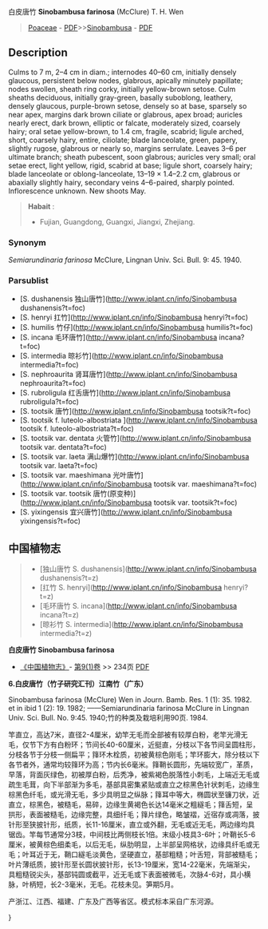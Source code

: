 白皮唐竹 **Sinobambusa farinosa** (McClure) T. H. Wen

> [Poaceae](http://www.iplant.cn/info/Poaceae?t=foc) - [PDF](http://www.iplant.cn/foc/pdf/Poaceae.pdf)>>[Sinobambusa](http://www.iplant.cn/info/Sinobambusa?t=foc) - [PDF](http://www.iplant.cn/foc/pdf/Sinobambusa.pdf)

## Description

Culms to 7 m, 2–4 cm in diam.; internodes 40–60 cm, initially densely glaucous, persistent below nodes, glabrous, apically minutely papillate; nodes swollen, sheath ring corky, initially yellow-brown setose. Culm sheaths deciduous, initially gray-green, basally suboblong, leathery, densely glaucous, purple-brown setose, densely so at base, sparsely so near apex, margins dark brown ciliate or glabrous, apex broad; auricles nearly erect, dark brown, elliptic or falcate, moderately sized, coarsely hairy; oral setae yellow-brown, to 1.4 cm, fragile, scabrid; ligule arched, short, coarsely hairy, entire, ciliolate; blade lanceolate, green, papery, slightly rugose, glabrous or nearly so, margins serrulate. Leaves 3–6 per ultimate branch; sheath pubescent, soon glabrous; auricles very small; oral setae erect, light yellow, rigid, scabrid at base; ligule short, coarsely hairy; blade lanceolate or oblong-lanceolate, 13–19 × 1.4–2.2 cm, glabrous or abaxially slightly hairy, secondary veins 4–6-paired, sharply pointed. Inflorescence unknown. New shoots May.

> **Habait** : 
>* Fujian, Guangdong, Guangxi, Jiangxi, Zhejiang.

### Synonym
*Semiarundinaria farinosa* McClure, Lingnan Univ. Sci. Bull. 9: 45. 1940.

### Parsublist

* [S.  dushanensis  独山唐竹](http://www.iplant.cn/info/Sinobambusa dushanensis?t=foc)
* [S.  henryi  扛竹](http://www.iplant.cn/info/Sinobambusa henryi?t=foc)
* [S.  humilis  竹仔](http://www.iplant.cn/info/Sinobambusa humilis?t=foc)
* [S.  incana  毛环唐竹](http://www.iplant.cn/info/Sinobambusa incana?t=foc)
* [S.  intermedia  晾衫竹](http://www.iplant.cn/info/Sinobambusa intermedia?t=foc)
* [S.  nephroaurita  肾耳唐竹](http://www.iplant.cn/info/Sinobambusa nephroaurita?t=foc)
* [S.  rubroligula  红舌唐竹](http://www.iplant.cn/info/Sinobambusa rubroligula?t=foc)
* [S.  tootsik  唐竹](http://www.iplant.cn/info/Sinobambusa tootsik?t=foc)
* [S.  tootsik f. luteolo-albostriata  ](http://www.iplant.cn/info/Sinobambusa tootsik f. luteolo-albostriata?t=foc)
* [S.  tootsik var. dentata  火管竹](http://www.iplant.cn/info/Sinobambusa tootsik var. dentata?t=foc)
* [S.  tootsik var. laeta  满山爆竹](http://www.iplant.cn/info/Sinobambusa tootsik var. laeta?t=foc)
* [S.  tootsik var. maeshimana  光叶唐竹](http://www.iplant.cn/info/Sinobambusa tootsik var. maeshimana?t=foc)
* [S.  tootsik var. tootsik  唐竹(原变种)](http://www.iplant.cn/info/Sinobambusa tootsik var. tootsik?t=foc)
* [S.  yixingensis  宜兴唐竹](http://www.iplant.cn/info/Sinobambusa yixingensis?t=foc)

## 中国植物志

> * [独山唐竹  S.  dushanensis](http://www.iplant.cn/info/Sinobambusa dushanensis?t=z)
> * [扛竹  S.  henryi](http://www.iplant.cn/info/Sinobambusa henryi?t=z)
> * [毛环唐竹  S.  incana](http://www.iplant.cn/info/Sinobambusa incana?t=z)
> * [晾衫竹  S.  intermedia](http://www.iplant.cn/info/Sinobambusa intermedia?t=z)

**白皮唐竹 Sinobambusa farinosa**

* [《中国植物志》](http://www.iplant.cn/frps)- [第9(1)卷](http://www.iplant.cn/frps/vol/9(1)) >> 234页 [PDF](http://www.iplant.cn/frps/pdf/9(1)/234.pdf)

**6.白皮唐竹（竹子研究汇刊）江南竹（广东）**

Sinobambusa farinosa (McClure) Wen in Journ. Bamb. Res. 1 (1): 35. 1982. et in ibid 1 (2): 19. 1982; ——Semiarundinaria farinosa McClure in Lingnan Univ. Sci. Bull. No. 9:45. 1940;竹的种类及栽培利用90页. 1984.

竿直立，高达7米，直径2-4厘米，幼竿无毛而全部被有较厚白粉，老竿光滑无毛，仅节下方有白粉环；节间长40-60厘米，近挺直，分枝以下各节间呈圆柱形，分枝各节于分枝一侧扁平；箨环木栓质，初被黄棕色刚毛；竿环膨大，除分枝以下各节者外，通常均较箨环为高；节内长6毫米。箨鞘长圆形，先端较宽广，革质，早落，背面灰绿色，初被厚白粉，后秃净，被紫褐色脱落性小刺毛，上端近无毛或疏生毛茸，向下半部渐为多毛，基部具密集紧贴或直立之棕黑色针状刺毛，边缘生棕黑色纤毛，或光滑无毛，多少具明显之纵脉；箨耳中等大，椭圆状至镰刀状，近直立，棕黑色，被糙毛，易碎，边缘生黄褐色长达14毫米之粗繸毛；箨舌短，呈拱形，表面被糙毛，边缘完整，具细纤毛；箨片绿色，略皱褶，近宿存或凋落，披针形至狭披针形，纸质，长11-16厘米，直立或外翻，无毛或近无毛，两边缘均具锯齿。竿每节通常分3枝，中间枝比两侧枝长1倍。末级小枝具3-6叶；叶鞘长5-6厘米，被黄棕色细柔毛，以后无毛，纵肋明显，上半部呈网格状，边缘具纤毛或无毛；叶耳近于无，鞘口繸毛淡黄色，坚硬直立，基部粗糙；叶舌短，背部被糙毛；叶片薄纸质，披针形至长圆状披针形，长13-19厘米，宽14-22毫米，先端渐尖，具粗糙锐尖头，基部钝圆或截平，近无毛或下表面被微毛，次脉4-6对，具小横脉，叶柄短，长2-3毫米，无毛。花枝未见。笋期5月。

产浙江、江西、福建、广东及广西等省区。模式标本采自广东河源。

}